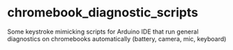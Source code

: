 # chromebook_diagnostic_scripts
Some keystroke mimicking scripts for Arduino IDE that run general diagnostics on chromebooks automatically (battery, camera, mic, keyboard)
